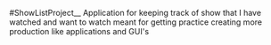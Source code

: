 #ShowListProject__
Application for keeping track of show that I have watched and want to watch meant for getting practice creating more production like applications and GUI's
